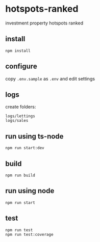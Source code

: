 # hotspots-ranked
investment property hotspots ranked

## install

```
npm install
```

## configure

copy `.env.sample` as `.env` and edit settings

## logs

create folders:

```
logs/lettings
logs/sales
```

## run using ts-node

```
npm run start:dev
```

## build

```
npm run build
```

## run using node

```
npm run start
```

## test

```
npm run test
npm run test:coverage
```